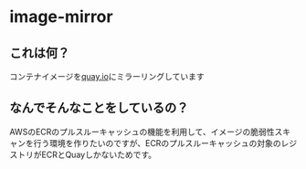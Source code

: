 # image-mirror
## これは何？
コンテナイメージを[quay.io](https://quay.io/organization/image-mirror)にミラーリングしています

## なんでそんなことをしているの？
AWSのECRのプルスルーキャッシュの機能を利用して、イメージの脆弱性スキャンを行う環境を作りたいのですが、ECRのプルスルーキャッシュの対象のレジストリがECRとQuayしかないためです。
